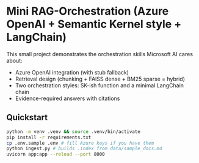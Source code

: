 # Mini RAG-Orchestration (Azure OpenAI + Semantic Kernel style + LangChain)


This small project demonstrates the orchestration skills Microsoft AI cares about:
- Azure OpenAI integration (with stub fallback)
- Retrieval design (chunking + FAISS dense + BM25 sparse = hybrid)
- Two orchestration styles: SK-ish function and a minimal LangChain chain
- Evidence-required answers with citations


## Quickstart
```bash
python -m venv .venv && source .venv/bin/activate
pip install -r requirements.txt
cp .env.sample .env # fill Azure keys if you have them
python ingest.py # builds .index from data/sample_docs.md
uvicorn app:app --reload --port 8000
